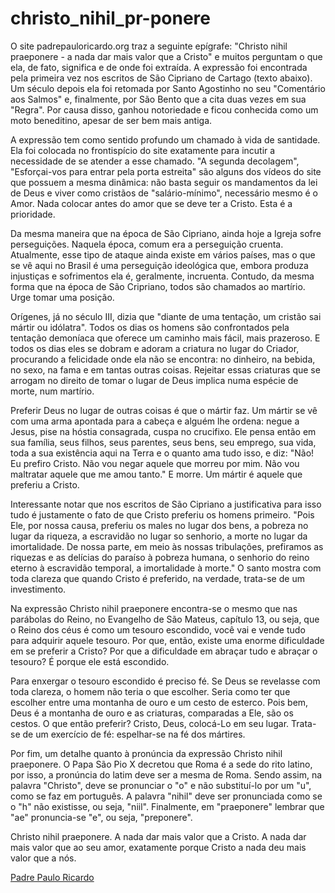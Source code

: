 # christo_nihil_pr-ponere

O site padrepauloricardo.org traz a seguinte epígrafe: "Christo nihil praeponere - a nada dar mais valor que a Cristo" e muitos perguntam o que ela, de fato, significa e de onde foi extraída. A expressão foi encontrada pela primeira vez nos escritos de São Cipriano de Cartago (texto abaixo). Um século depois ela foi retomada por Santo Agostinho no seu "Comentário aos Salmos" e, finalmente, por São Bento que a cita duas vezes em sua "Regra". Por causa disso, ganhou notoriedade e ficou conhecida como um moto beneditino, apesar de ser bem mais antiga.

A expressão tem como sentido profundo um chamado à vida de santidade. Ela foi colocada no frontispício do site exatamente para incutir a necessidade de se atender a esse chamado. "A segunda decolagem", "Esforçai-vos para entrar pela porta estreita" são alguns dos vídeos do site que possuem a mesma dinâmica: não basta seguir os mandamentos da lei de Deus e viver como cristãos de "salário-mínimo", necessário mesmo é o Amor. Nada colocar antes do amor que se deve ter a Cristo. Esta é a prioridade.

Da mesma maneira que na época de São Cipriano, ainda hoje a Igreja sofre perseguições. Naquela época, comum era a perseguição cruenta. Atualmente, esse tipo de ataque ainda existe em vários países, mas o que se vê aqui no Brasil é uma perseguição ideológica que, embora produza injustiças e sofrimentos ela é, geralmente, incruenta. Contudo, da mesma forma que na época de São Cripriano, todos são chamados ao martírio. Urge tomar uma posição.

Orígenes, já no século III, dizia que "diante de uma tentação, um cristão sai mártir ou idólatra". Todos os dias os homens são confrontados pela tentação demoníaca que oferece um caminho mais fácil, mais prazeroso. E todos os dias eles se dobram e adoram a criatura no lugar do Criador, procurando a felicidade onde ela não se encontra: no dinheiro, na bebida, no sexo, na fama e em tantas outras coisas. Rejeitar essas criaturas que se arrogam no direito de tomar o lugar de Deus implica numa espécie de morte, num martírio.

Preferir Deus no lugar de outras coisas é que o mártir faz. Um mártir se vê com uma arma apontada para a cabeça e alguém lhe ordena: negue a Jesus, pise na hóstia consagrada, cuspa no crucifixo. Ele pensa então em sua família, seus filhos, seus parentes, seus bens, seu emprego, sua vida, toda a sua existência aqui na Terra e o quanto ama tudo isso, e diz: "Não! Eu prefiro Cristo. Não vou negar aquele que morreu por mim. Não vou maltratar aquele que me amou tanto." E morre. Um mártir é aquele que preferiu a Cristo.

Interessante notar que nos escritos de São Cipriano a justificativa para isso tudo é justamente o fato de que Cristo preferiu os homens primeiro. "Pois Ele, por nossa causa, preferiu os males no lugar dos bens, a pobreza no lugar da riqueza, a escravidão no lugar so senhorio, a morte no lugar da imortalidade. De nossa parte, em meio às nossas tribulações, prefiramos as riquezas e as delícias do paraíso à pobreza humana, o senhorio do reino eterno à escravidão temporal, a imortalidade à morte." O santo mostra com toda clareza que quando Cristo é preferido, na verdade, trata-se de um investimento.

Na expressão Christo nihil praeponere encontra-se o mesmo que nas parábolas do Reino, no Evangelho de São Mateus, capítulo 13, ou seja, que o Reino dos céus é como um tesouro escondido, você vai e vende tudo para adquirir aquele tesouro. Por que, então, existe uma enorme dificuldade em se preferir a Cristo? Por que a dificuldade em abraçar tudo e abraçar o tesouro? É porque ele está escondido.

Para enxergar o tesouro escondido é preciso fé. Se Deus se revelasse com toda clareza, o homem não teria o que escolher. Seria como ter que escolher entre uma montanha de ouro e um cesto de esterco. Pois bem, Deus é a montanha de ouro e as criaturas, comparadas a Ele, são os cestos. O que então preferir? Cristo, Deus, colocá-Lo em seu lugar. Trata-se de um exercício de fé: espelhar-se na fé dos mártires.

Por fim, um detalhe quanto à pronúncia da expressão Christo nihil praeponere. O Papa São Pio X decretou que Roma é a sede do rito latino, por isso, a pronúncia do latim deve ser a mesma de Roma. Sendo assim, na palavra "Christo", deve se pronunciar o "o" e não substituí-lo por um "u", como se faz em português. A palavra "nihil" deve ser pronunciada como se o "h" não existisse, ou seja, "niil". Finalmente, em "praeponere" lembrar que "ae" pronuncia-se "e", ou seja, "preponere".

Christo nihil praeponere. A nada dar mais valor que a Cristo. A nada dar mais valor que ao seu amor, exatamente porque Cristo a nada deu mais valor que a nós.

[Padre Paulo Ricardo](https://padrepauloricardo.org/episodios/o-que-significa-christo-nihil-praeponere)
